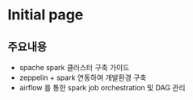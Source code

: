 # Initial page

## 주요내용

* spache spark 클러스터 구축 가이드
* zeppelin + spark 연동하여 개발환경 구축
* airflow 를 통한 spark job orchestration 및 DAG 관리



